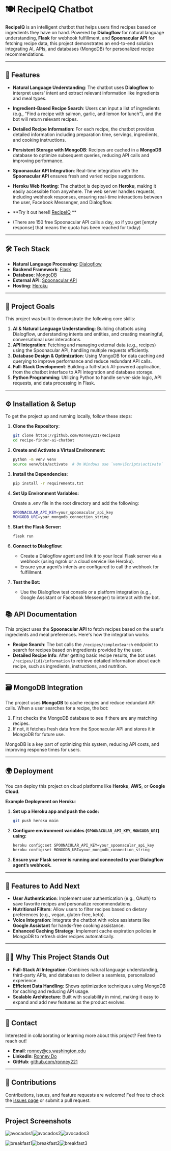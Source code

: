 # 🍽️ RecipeIQ Chatbot

**RecipeIQ** is an intelligent chatbot that helps users find recipes based on ingredients they have on hand. Powered by **Dialogflow** for natural language understanding, **Flask** for webhook fulfillment, and **Spoonacular API** for fetching recipe data, this project demonstrates an end-to-end solution integrating AI, APIs, and databases (MongoDB) for personalized recipe recommendations.

---

## 🌟 Features

- **Natural Language Understanding**: The chatbot uses **Dialogflow** to interpret users' intent and extract relevant information like ingredients and meal types.
- **Ingredient-Based Recipe Search**: Users can input a list of ingredients (e.g., "Find a recipe with salmon, garlic, and lemon for lunch"), and the bot will return relevant recipes.
- **Detailed Recipe Information**: For each recipe, the chatbot provides detailed information including preparation time, servings, ingredients, and cooking instructions.
- **Persistent Storage with MongoDB**: Recipes are cached in a **MongoDB** database to optimize subsequent queries, reducing API calls and improving performance.
- **Spoonacular API Integration**: Real-time integration with the **Spoonacular API** ensures fresh and varied recipe suggestions.
- **Heroku Web Hosting**: The chatbot is deployed on **Heroku**, making it easily accessible from anywhere. The web server handles requests, including webhook responses, ensuring real-time interactions between the user, Facebook Messenger, and Dialogflow.

- **Try it out here!! [RecipeIQ](https://bot.dialogflow.com/8523d699-a5ac-4c2d-87ae-e2402e888378) **
- (There are 150 free Spoonacular API calls a day, so if you get [empty response] that means the quota has been reached for today)
---

## 🛠️ Tech Stack

- **Natural Language Processing**: [Dialogflow](https://dialogflow.cloud.google.com/)
- **Backend Framework**: [Flask](https://flask.palletsprojects.com/)
- **Database**: [MongoDB](https://www.mongodb.com/)
- **External API**: [Spoonacular API](https://spoonacular.com/food-api)
- **Hosting**: [Heroku](https://www.heroku.com/)

---

## 🎯 Project Goals

This project was built to demonstrate the following core skills:

1. **AI & Natural Language Understanding**: Building chatbots using Dialogflow, understanding intents and entities, and creating meaningful, conversational user interactions.
2. **API Integration**: Fetching and managing external data (e.g., recipes) using the Spoonacular API, handling multiple requests efficiently.
3. **Database Design & Optimization**: Using MongoDB for data caching and querying to improve performance and reduce redundant API calls.
4. **Full-Stack Development**: Building a full-stack AI-powered application, from the chatbot interface to API integration and database storage.
5. **Python Programming**: Utilizing Python to handle server-side logic, API requests, and data processing in Flask.

---

## ⚙️ Installation & Setup

To get the project up and running locally, follow these steps:

1. **Clone the Repository**:

   ```bash
   git clone https://github.com/Ronney221/RecipeIQ
   cd recipe-finder-ai-chatbot
    ```
2. **Create and Activate a Virtual Environment:**

    ```bash
    python -m venv venv
    source venv/bin/activate  # On Windows use `venv\Scripts\activate`
    ```
3. **Install the Dependencies**:
    
    ```bash
    pip install -r requirements.txt
    ```
4. **Set Up Environment Variables:**
    
    Create a .env file in the root directory and add the following:
    
    ```bash
    SPOONACULAR_API_KEY=your_spoonacular_api_key
    MONGODB_URI=your_mongodb_connection_string
    ```
5. **Start the Flask Server:**
    
   ```bash
   flask run
   ```
6. **Connect to Dialogflow:**
    
   - Create a Dialogflow agent and link it to your local Flask server via a webhook (using ngrok or a cloud service like Heroku).
   - Ensure your agent’s intents are configured to call the webhook for fulfillment.
   
    
7. **Test the Bot:**

    - Use the Dialogflow test console or a platform integration (e.g., Google Assistant or Facebook Messenger) to interact with the bot.

## 📚 API Documentation

This project uses the **Spoonacular API** to fetch recipes based on the user's ingredients and meal preferences. Here's how the integration works:

- **Recipe Search**: The bot calls the `/recipes/complexSearch` endpoint to search for recipes based on ingredients provided by the user.
- **Detailed Recipe Info**: After getting basic recipe results, the bot uses `/recipes/{id}/information` to retrieve detailed information about each recipe, such as ingredients, instructions, and nutrition.

---

## 🗃️ MongoDB Integration

The project uses **MongoDB** to cache recipes and reduce redundant API calls. When a user searches for a recipe, the bot:

1. First checks the MongoDB database to see if there are any matching recipes.
2. If not, it fetches fresh data from the Spoonacular API and stores it in MongoDB for future use.

MongoDB is a key part of optimizing this system, reducing API costs, and improving response times for users.

---

## 🌍 Deployment

You can deploy this project on cloud platforms like **Heroku**, **AWS**, or **Google Cloud**.

**Example Deployment on Heroku**:

1. **Set up a Heroku app and push the code:**

   ```bash
   git push heroku main
    ```
2. **Configure environment variables (`SPOONACULAR_API_KEY`, `MONGODB_URI`) using:**

    ```bash
    heroku config:set SPOONACULAR_API_KEY=your_spoonacular_api_key
    heroku config:set MONGODB_URI=your_mongodb_connection_string
   ```
3. **Ensure your Flask server is running and connected to your Dialogflow agent’s webhook.**
    
---

## 🚀 Features to Add Next

- **User Authentication**: Implement user authentication (e.g., OAuth) to save favorite recipes and personalize recommendations.
- **Nutritional Filters**: Allow users to filter recipes based on dietary preferences (e.g., vegan, gluten-free, keto).
- **Voice Integration**: Integrate the chatbot with voice assistants like **Google Assistant** for hands-free cooking assistance.
- **Enhanced Caching Strategy**: Implement cache expiration policies in MongoDB to refresh older recipes automatically.

---

## 🧑‍💻 Why This Project Stands Out

- **Full-Stack AI Integration**: Combines natural language understanding, third-party APIs, and databases to deliver a seamless, personalized experience.
- **Efficient Data Handling**: Shows optimization techniques using MongoDB for caching and reducing API usage.
- **Scalable Architecture**: Built with scalability in mind, making it easy to expand and add new features as the product evolves.

---

## 📧 Contact

Interested in collaborating or learning more about this project? Feel free to reach out!

- **Email**: [ronney@cs.washington.edu](mailto:ronney@cs.washington.edu)
- **LinkedIn**: [Ronney Do](https://www.linkedin.com/in/ronneydo/)
- **GitHub**: [github.com/ronney221](https://github.com/ronney221)

---

## 👏 Contributions

Contributions, issues, and feature requests are welcome! Feel free to check the [issues page](https://github.com/yourusername/recipe-finder-ai-chatbot/issues) or submit a pull request.

---

## Project Screenshots

![avocados1](https://github.com/user-attachments/assets/fb54e197-b039-4f85-8a67-cda65b0afaf0)![avocados2](https://github.com/user-attachments/assets/b79cada3-3807-4fca-b414-e79b67db0bb3)![avocados3](https://github.com/user-attachments/assets/ad292f22-de02-4f8a-a7e0-442f9286d1ff)


![breakfast1](https://github.com/user-attachments/assets/3e27b71c-e73a-4cb8-90f4-079c73428ffc)![breakfast2](https://github.com/user-attachments/assets/3ce51e6b-e654-4206-a480-38a1619221bc)![breakfast3](https://github.com/user-attachments/assets/c9056eaf-c641-40ed-b576-e32f5c73bf0f)



